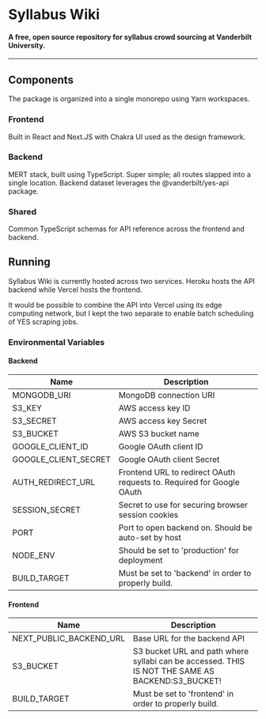 # Syllabus Wiki

#### A free, open source repository for syllabus crowd sourcing at Vanderbilt University.


---

## Components
The package is organized into a single monorepo using Yarn workspaces.

### Frontend
Built in React and Next.JS with Chakra UI used as the design framework.

### Backend
MERT stack, built using TypeScript. Super simple; all routes slapped into a single location. Backend dataset leverages the @vanderbilt/yes-api package.

### Shared
Common TypeScript schemas for API reference across the frontend and backend.

## Running
Syllabus Wiki is currently hosted across two services. Heroku hosts the API backend while Vercel hosts the frontend.

It would be possible to combine the API into Vercel using its edge computing network, but I kept the two separate to enable batch scheduling of YES scraping jobs.

### Environmental Variables

#### Backend

| Name                 | Description                                                           |
|----------------------|-----------------------------------------------------------------------|
| MONGODB_URI          | MongoDB connection URI                                                |
| S3_KEY               | AWS access key ID                                                     |
| S3_SECRET            | AWS access key Secret                                                 |
| S3_BUCKET            | AWS S3 bucket name                                                    |
| GOOGLE_CLIENT_ID     | Google OAuth client ID                                                |
| GOOGLE_CLIENT_SECRET | Google OAuth client Secret                                            |
| AUTH_REDIRECT_URL    | Frontend URL to redirect OAuth requests to. Required for Google OAuth |
| SESSION_SECRET       | Secret to use for securing browser session cookies                    |
| PORT                 | Port to open backend on. Should be auto-set by host                   |
| NODE_ENV             | Should be set to 'production' for deployment                          |
| BUILD_TARGET         | Must be set to 'backend' in order to properly build.                  |

#### Frontend

| Name                    | Description                                                                                      |
|-------------------------|--------------------------------------------------------------------------------------------------|
| NEXT_PUBLIC_BACKEND_URL | Base URL for the backend API                                                                     |
| S3_BUCKET               | S3 bucket URL and path where syllabi can be accessed. THIS IS NOT THE SAME AS BACKEND:S3_BUCKET! |
| BUILD_TARGET            | Must be set to 'frontend' in order to properly build.                                            |